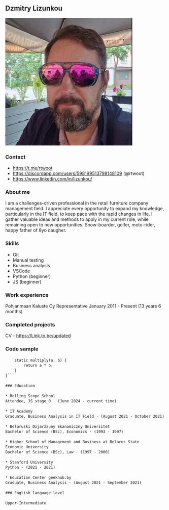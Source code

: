 ## Dzmitry Lizunkou
![](image.png)

### Contact

* https://t.me/rtwoot 
* https://discordapp.com/users/598199513798148109 (@rtwoot)
* https://www.linkedin.com/in/lizunkou/

### About me

I am a challenges-driven professional in the retail furniture company management field. I appreciate every opportunity to expand my knowledge, particularly in the IT field, to keep pace with the rapid changes in life. I gather valuable ideas and methods to apply in my current role, while remaining open to new opportunities.
Snow-boarder, golfer, moto-rider, happy father of 8yo daugher.

### Skills

* Git
* Manual testing
* Business analysis
* VSCode
* Python (beginner)
* JS (beginner)

### Work experience

Pohjanmaan Kaluste Oy
Representative
January 2011 - Present (13 years 6 months)

### Completed projects 

CV - https://Link.to.be/updated

### Code sample

```class Multiply {
    static multiply(a, b) {
        return a * b;
    }
}```

### Education

* Rolling Scope School
Attendee, JS stage_0 · (June 2024 - current time)

* IT Academy
Graduate, Business Analysis in IT Field · (August 2021 - October 2021)

* Belaruski Dzjaržauny Ekanamiczny Universitet
Bachelor of Science (BSc), Economics · (1993 - 1997)

* Higher School of Management and Business at Belarus State
Economic University
Bachelor of Science (BSc), Law · (1997 - 2000)

* Stanford University
Python · (2021 - 2021)

* Education Center geekhub.by
Graduate, Business Analysis · (August 2021 - September 2021)

### English language level

Upper-Intermediate
